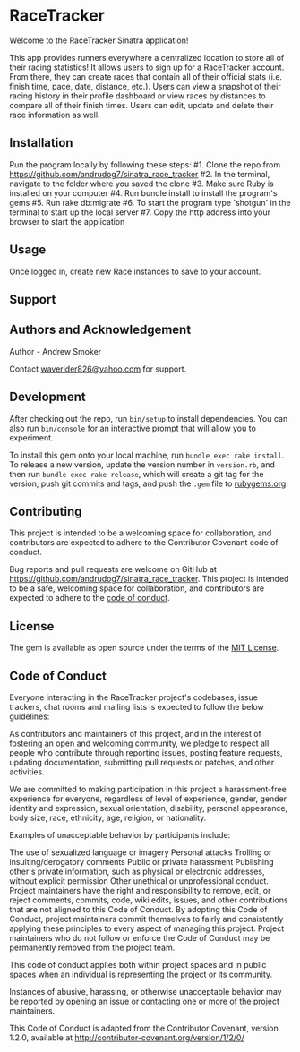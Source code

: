 # RaceTracker

Welcome to the RaceTracker Sinatra application!

This app provides runners everywhere a centralized location to store all of their racing statistics!  It allows users to sign up for a RaceTracker account.  From there, they can create races that contain all of their official stats (i.e. finish time, pace, date, distance, etc.).  Users can view a snapshot of their racing history in their profile dashboard or view races by distances to compare all of their finish times.  Users can edit, update and delete their race information as well.

## Installation

Run the program locally by following these steps:
#1. Clone the repo from https://github.com/andrudog7/sinatra_race_tracker
#2. In the terminal, navigate to the folder where you saved the clone
#3. Make sure Ruby is installed on your computer
#4. Run bundle install to install the program's gems
#5. Run rake db:migrate
#6. To start the program type 'shotgun' in the terminal to start up the local server
#7. Copy the http address into your browser to start the application


## Usage

Once logged in, create new Race instances to save to your account.

## Support

## Authors and Acknowledgement

Author - Andrew Smoker

Contact waverider826@yahoo.com for support.  

## Development

After checking out the repo, run `bin/setup` to install dependencies. You can also run `bin/console` for an interactive prompt that will allow you to experiment.

To install this gem onto your local machine, run `bundle exec rake install`. To release a new version, update the version number in `version.rb`, and then run `bundle exec rake release`, which will create a git tag for the version, push git commits and tags, and push the `.gem` file to [rubygems.org](https://rubygems.org).

## Contributing

This project is intended to be a welcoming space for collaboration, and contributors are expected to adhere to the Contributor Covenant code of conduct.

Bug reports and pull requests are welcome on GitHub at https://github.com/andrudog7/sinatra_race_tracker. This project is intended to be a safe, welcoming space for collaboration, and contributors are expected to adhere to the [code of conduct](https://github.com/andrudog7/sinatra_race_tracker/blob/master/CODE_OF_CONDUCT.md).

## License

The gem is available as open source under the terms of the [MIT License](https://opensource.org/licenses/MIT).

## Code of Conduct

Everyone interacting in the RaceTracker project's codebases, issue trackers, chat rooms and mailing lists is expected to follow the below guidelines:

As contributors and maintainers of this project, and in the interest of fostering an open and welcoming community, we pledge to respect all people who contribute through reporting issues, posting feature requests, updating documentation, submitting pull requests or patches, and other activities.

We are committed to making participation in this project a harassment-free experience for everyone, regardless of level of experience, gender, gender identity and expression, sexual orientation, disability, personal appearance, body size, race, ethnicity, age, religion, or nationality.

Examples of unacceptable behavior by participants include:

The use of sexualized language or imagery
Personal attacks
Trolling or insulting/derogatory comments
Public or private harassment
Publishing other's private information, such as physical or electronic addresses, without explicit permission
Other unethical or unprofessional conduct.
Project maintainers have the right and responsibility to remove, edit, or reject comments, commits, code, wiki edits, issues, and other contributions that are not aligned to this Code of Conduct. By adopting this Code of Conduct, project maintainers commit themselves to fairly and consistently applying these principles to every aspect of managing this project. Project maintainers who do not follow or enforce the Code of Conduct may be permanently removed from the project team.

This code of conduct applies both within project spaces and in public spaces when an individual is representing the project or its community.

Instances of abusive, harassing, or otherwise unacceptable behavior may be reported by opening an issue or contacting one or more of the project maintainers.

This Code of Conduct is adapted from the Contributor Covenant, version 1.2.0, available at http://contributor-covenant.org/version/1/2/0/

